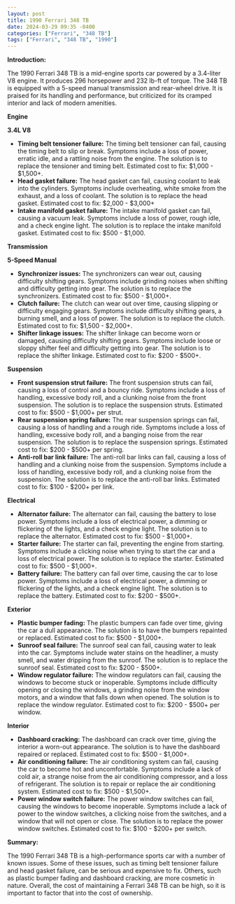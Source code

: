 ```yaml
---
layout: post
title: 1990 Ferrari 348 TB
date: 2024-03-29 09:35 -0400
categories: ["Ferrari", "348 TB"]
tags: ["Ferrari", "348 TB", "1990"]
---
```

**Introduction:**

The 1990 Ferrari 348 TB is a mid-engine sports car powered by a 3.4-liter V8 engine. It produces 296 horsepower and 232 lb-ft of torque. The 348 TB is equipped with a 5-speed manual transmission and rear-wheel drive. It is praised for its handling and performance, but criticized for its cramped interior and lack of modern amenities.

**Engine**

**3.4L V8**

* **Timing belt tensioner failure:** The timing belt tensioner can fail, causing the timing belt to slip or break. Symptoms include a loss of power, erratic idle, and a rattling noise from the engine. The solution is to replace the tensioner and timing belt. Estimated cost to fix: $1,000 - $1,500+.
* **Head gasket failure:** The head gasket can fail, causing coolant to leak into the cylinders. Symptoms include overheating, white smoke from the exhaust, and a loss of coolant. The solution is to replace the head gasket. Estimated cost to fix: $2,000 - $3,000+
* **Intake manifold gasket failure:** The intake manifold gasket can fail, causing a vacuum leak. Symptoms include a loss of power, rough idle, and a check engine light. The solution is to replace the intake manifold gasket. Estimated cost to fix: $500 - $1,000.

**Transmission**

**5-Speed Manual**

* **Synchronizer issues:** The synchronizers can wear out, causing difficulty shifting gears. Symptoms include grinding noises when shifting and difficulty getting into gear. The solution is to replace the synchronizers. Estimated cost to fix: $500 - $1,000+.
* **Clutch failure:** The clutch can wear out over time, causing slipping or difficulty engaging gears. Symptoms include difficulty shifting gears, a burning smell, and a loss of power. The solution is to replace the clutch. Estimated cost to fix: $1,500 - $2,000+.
* **Shifter linkage issues:** The shifter linkage can become worn or damaged, causing difficulty shifting gears. Symptoms include loose or sloppy shifter feel and difficulty getting into gear. The solution is to replace the shifter linkage. Estimated cost to fix: $200 - $500+.

**Suspension**

* **Front suspension strut failure:** The front suspension struts can fail, causing a loss of control and a bouncy ride. Symptoms include a loss of handling, excessive body roll, and a clunking noise from the front suspension. The solution is to replace the suspension struts. Estimated cost to fix: $500 - $1,000+ per strut.
* **Rear suspension spring failure:** The rear suspension springs can fail, causing a loss of handling and a rough ride. Symptoms include a loss of handling, excessive body roll, and a banging noise from the rear suspension. The solution is to replace the suspension springs. Estimated cost to fix: $200 - $500+ per spring.
* **Anti-roll bar link failure:** The anti-roll bar links can fail, causing a loss of handling and a clunking noise from the suspension. Symptoms include a loss of handling, excessive body roll, and a clunking noise from the suspension. The solution is to replace the anti-roll bar links. Estimated cost to fix: $100 - $200+ per link.

**Electrical**

* **Alternator failure:** The alternator can fail, causing the battery to lose power. Symptoms include a loss of electrical power, a dimming or flickering of the lights, and a check engine light. The solution is to replace the alternator. Estimated cost to fix: $500 - $1,000+.
* **Starter failure:** The starter can fail, preventing the engine from starting. Symptoms include a clicking noise when trying to start the car and a loss of electrical power. The solution is to replace the starter. Estimated cost to fix: $500 - $1,000+.
* **Battery failure:** The battery can fail over time, causing the car to lose power. Symptoms include a loss of electrical power, a dimming or flickering of the lights, and a check engine light. The solution is to replace the battery. Estimated cost to fix: $200 - $500+.

**Exterior**

* **Plastic bumper fading:** The plastic bumpers can fade over time, giving the car a dull appearance. The solution is to have the bumpers repainted or replaced. Estimated cost to fix: $500 - $1,000+.
* **Sunroof seal failure:** The sunroof seal can fail, causing water to leak into the car. Symptoms include water stains on the headliner, a musty smell, and water dripping from the sunroof. The solution is to replace the sunroof seal. Estimated cost to fix: $200 - $500+.
* **Window regulator failure:** The window regulators can fail, causing the windows to become stuck or inoperable. Symptoms include difficulty opening or closing the windows, a grinding noise from the window motors, and a window that falls down when opened. The solution is to replace the window regulator. Estimated cost to fix: $200 - $500+ per window.

**Interior**

* **Dashboard cracking:** The dashboard can crack over time, giving the interior a worn-out appearance. The solution is to have the dashboard repaired or replaced. Estimated cost to fix: $500 - $1,000+.
* **Air conditioning failure:** The air conditioning system can fail, causing the car to become hot and uncomfortable. Symptoms include a lack of cold air, a strange noise from the air conditioning compressor, and a loss of refrigerant. The solution is to repair or replace the air conditioning system. Estimated cost to fix: $500 - $1,500+.
* **Power window switch failure:** The power window switches can fail, causing the windows to become inoperable. Symptoms include a lack of power to the window switches, a clicking noise from the switches, and a window that will not open or close. The solution is to replace the power window switches. Estimated cost to fix: $100 - $200+ per switch.

**Summary:**

The 1990 Ferrari 348 TB is a high-performance sports car with a number of known issues. Some of these issues, such as timing belt tensioner failure and head gasket failure, can be serious and expensive to fix. Others, such as plastic bumper fading and dashboard cracking, are more cosmetic in nature. Overall, the cost of maintaining a Ferrari 348 TB can be high, so it is important to factor that into the cost of ownership.
